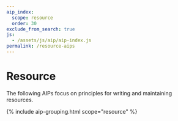 ```yaml
---
aip_index:
  scope: resource
  order: 30
exclude_from_search: true
js:
  - /assets/js/aip/aip-index.js
permalink: /resource-aips
---
```


# Resource

The following AIPs focus on principles for writing and maintaining resources.

{% include aip-grouping.html scope="resource" %}

